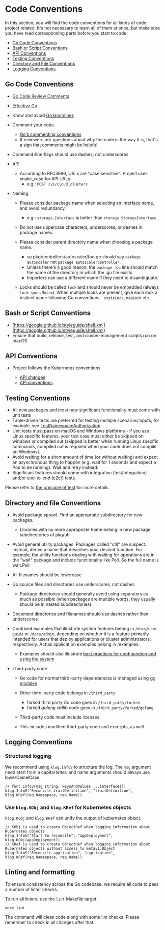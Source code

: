 # Code Conventions

In this section, you will find the code conventions for all kinds of code project related. It's not necessary to learn all of them at once, but make sure you have read corresponding parts before you start to code.

- [Go Code Conventions](#go-code-conventions)
- [Bash or Script Conventions](#bash-or-script-conventions)
- [API Conventions](#api-conventions)
- [Testing Conventions](#testing-conventions)
- [Directory and File Conventions](#directory-and-file-conventions)
- [Logging Conventions](#logging-conventions)

## Go Code Conventions

- [Go Code Review Comments](https://github.com/golang/go/wiki/CodeReviewComments)
- [Effective Go](https://golang.org/doc/effective_go.html)
- Know and avoid [Go landmines](https://gist.github.com/lavalamp/4bd23295a9f32706a48f)
- Comment your code.

  - [Go's commenting conventions](https://go.dev/blog/godoc)
  - If reviewers ask questions about why the code is the way it is, that's a
    sign that comments might be helpful.
- Command-line flags should use dashes, not underscores
- API

  - According to RFC3986, URLs are "case sensitive". Project uses snake_case for API URLs.
    - e.g.: `POST /v1/cloud_clusters`
- Naming

  - Please consider package name when selecting an interface name, and avoid
    redundancy.

    - e.g.: `storage.Interface` is better than `storage.StorageInterface`.
  - Do not use uppercase characters, underscores, or dashes in package
    names.
  - Please consider parent directory name when choosing a package name.

    - so pkg/controllers/autoscaler/foo.go should say `package autoscaler`
      not `package autoscalercontroller`.
    - Unless there's a good reason, the `package foo` line should match
      the name of the directory in which the .go file exists.
    - Importers can use a different name if they need to disambiguate.
  - Locks should be called `lock` and should never be embedded (always `lock sync.Mutex`). When multiple locks are present, give each lock a distinct name
    following Go conventions - `stateLock`, `mapLock` etc.

## Bash or Script Conventions

- [https://google.github.io/styleguide/shell.xml](https://google.github.io/styleguide/shell.xml)
- Ensure that build, release, test, and cluster-management scripts run on
  macOS

## API Conventions

- Project follows the Kubernetes conventions

  - [API changes](https://github.com/kubernetes/community/blob/master/contributors/devel/sig-architecture/api_changes.md)
  - [API conventions](https://github.com/kubernetes/community/blob/master/contributors/devel/sig-architecture/api-conventions.md)

## Testing Conventions

- All new packages and most new significant functionality must come with unit
  tests
- Table-driven tests are preferred for testing multiple scenarios/inputs; for
  example, see [TestNamespaceAuthorization](https://git.k8s.io/kubernetes/test/integration/auth/auth_test.go)
- Unit tests must pass on macOS and Windows platforms - if you use Linux
  specific features, your test case must either be skipped on windows or compiled
  out (skipped is better when running Linux specific commands, compiled out is
  required when your code does not compile on Windows).
- Avoid waiting for a short amount of time (or without waiting) and expect an
  asynchronous thing to happen (e.g. wait for 1 seconds and expect a Pod to be
  running). Wait and retry instead.
- Significant features should come with integration (test/integration) and/or
  end-to-end (e2e/) tests.

Please refer to [the principle of test](./principle-of-test) for more details.

## Directory and file Conventions

- Avoid package sprawl. Find an appropriate subdirectory for new packages.

  - Libraries with no more appropriate home belong in new package
    subdirectories of pkg/util
- Avoid general utility packages. Packages called "util" are suspect. Instead,
  derive a name that describes your desired function. For example, the utility
  functions dealing with waiting for operations are in the "wait" package and
  include functionality like Poll. So the full name is wait.Poll
- All filenames should be lowercase
- Go source files and directories use underscores, not dashes

  - Package directories should generally avoid using separators as much as
    possible (when packages are multiple words, they usually should be in nested
    subdirectories).
- Document directories and filenames should use dashes rather than underscores
- Contrived examples that illustrate system features belong in
  `/docs/user-guide` or `/docs/admin`, depending on whether it is a feature primarily
  intended for users that deploy applications or cluster administrators,
  respectively. Actual application examples belong in /examples.

  - Examples should also illustrate [best practices for configuration and using the system](https://kubernetes.io/docs/concepts/configuration/overview/)
- Third-party code

  - Go code for normal third-party dependencies is managed using
    [go modules](https://github.com/golang/go/wiki/Modules)
  - Other third-party code belongs in `/third_party`

    - forked third party Go code goes in `/third_party/forked`
    - forked _golang stdlib_ code goes in `/third_party/forked/golang`
  - Third-party code must include licenses
  - This includes modified third-party code and excerpts, as well

## Logging Conventions

### Structured logging

We recommend using `klog.InfoS` to structure the log. The `msg` argument need start from a capital letter.
and name arguments should always use lowerCamelCase.

```golang
// func InfoS(msg string, keysAndValues ...interface{})
klog.InfoS("Reconcile traitDefinition", "traitDefinition", klog.KRef(req.Namespace, req.Name))
```

### Use `klog.KObj` and `klog.KRef` for Kubernetes objects

`klog.KObj` and `klog.KRef` can unify the output of kubernetes object.

```golang
// KObj is used to create ObjectRef when logging information about Kubernetes objects
klog.InfoS("Start to reconcile", "appDeployment", klog.KObj(appDeployment))
// KRef is used to create ObjectRef when logging information about Kubernetes objects without access to metav1.Object
klog.InfoS("Reconcile application", "application", klog.KRef(req.Namespace, req.Name))
```

## Linting and formatting

To ensure consistency across the Go codebase, we require all code to pass a number of linter checks.

To run all linters, use the `lint` Makefile target:

```shell script
make lint
```

The command will clean code along with some lint checks. Please remember to check in all changes after that.
